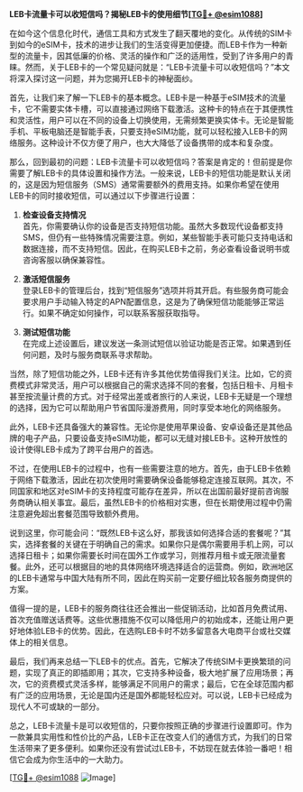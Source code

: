 **LEB卡流量卡可以收短信吗？揭秘LEB卡的使用细节[[TG💪+ @esim1088](https://t.me/s/esim1088)]**

在如今这个信息化时代，通信工具和方式发生了翻天覆地的变化。从传统的SIM卡到如今的eSIM卡，技术的进步让我们的生活变得更加便捷。而LEB卡作为一种新型的流量卡，因其低廉的价格、灵活的操作和广泛的适用性，受到了许多用户的青睐。然而，关于LEB卡的一个常见疑问就是：“LEB卡流量卡可以收短信吗？”本文将深入探讨这一问题，并为您揭开LEB卡的神秘面纱。

首先，让我们来了解一下LEB卡的基本概念。LEB卡是一种基于eSIM技术的流量卡，它不需要实体卡槽，可以直接通过网络下载激活。这种卡的特点在于其便携性和灵活性，用户可以在不同的设备上切换使用，无需频繁更换实体卡。无论是智能手机、平板电脑还是智能手表，只要支持eSIM功能，就可以轻松接入LEB卡的网络服务。这种设计不仅方便了用户，也大大降低了设备携带的成本和复杂度。

那么，回到最初的问题：LEB卡流量卡可以收短信吗？答案是肯定的！但前提是你需要了解LEB卡的具体设置和操作方法。一般来说，LEB卡的短信功能是默认关闭的，这是因为短信服务（SMS）通常需要额外的费用支持。如果你希望在使用LEB卡的同时接收短信，可以通过以下步骤进行设置：

1. **检查设备支持情况**  
   首先，你需要确认你的设备是否支持短信功能。虽然大多数现代设备都支持SMS，但仍有一些特殊情况需要注意。例如，某些智能手表可能只支持电话和数据连接，而不支持短信。因此，在购买LEB卡之前，务必查看设备说明书或咨询客服以确保兼容性。

2. **激活短信服务**  
   登录LEB卡的管理后台，找到“短信服务”选项并将其开启。有些服务商可能会要求用户手动输入特定的APN配置信息，这是为了确保短信功能能够正常运行。如果不确定如何操作，可以联系客服获取指导。

3. **测试短信功能**  
   在完成上述设置后，建议发送一条测试短信以验证功能是否正常。如果遇到任何问题，及时与服务商联系寻求帮助。

当然，除了短信功能之外，LEB卡还有许多其他优势值得我们关注。比如，它的资费模式非常灵活，用户可以根据自己的需求选择不同的套餐，包括日租卡、月租卡甚至按流量计费的方式。对于经常出差或者旅行的人来说，LEB卡无疑是一个理想的选择，因为它可以帮助用户节省国际漫游费用，同时享受本地化的网络服务。

此外，LEB卡还具备强大的兼容性。无论你是使用苹果设备、安卓设备还是其他品牌的电子产品，只要设备支持eSIM功能，都可以无缝对接LEB卡。这种开放性的设计使得LEB卡成为了跨平台用户的首选。

不过，在使用LEB卡的过程中，也有一些需要注意的地方。首先，由于LEB卡依赖于网络下载激活，因此在初次使用时需要确保设备能够稳定连接互联网。其次，不同国家和地区对eSIM卡的支持程度可能存在差异，所以在出国前最好提前咨询服务商确认相关事宜。最后，虽然LEB卡的价格相对实惠，但在长期使用过程中仍需注意避免超出套餐范围导致额外费用。

说到这里，你可能会问：“既然LEB卡这么好，那我该如何选择合适的套餐呢？”其实，选择套餐的关键在于明确自己的需求。如果你只是偶尔需要用手机上网，可以选择日租卡；如果你需要长时间在国外工作或学习，则推荐月租卡或无限流量套餐。此外，还可以根据目的地的具体网络环境选择适合的运营商。例如，欧洲地区的LEB卡通常与中国大陆有所不同，因此在购买前一定要仔细比较各服务商提供的方案。

值得一提的是，LEB卡的服务商往往还会推出一些促销活动，比如首月免费试用、首次充值赠送话费等。这些优惠措施不仅可以降低用户的初始成本，还能让用户更好地体验LEB卡的优势。因此，在选购LEB卡时不妨多留意各大电商平台或社交媒体上的相关信息。

最后，我们再来总结一下LEB卡的优点。首先，它解决了传统SIM卡更换繁琐的问题，实现了真正的即插即用；其次，它支持多种设备，极大地扩展了应用场景；再次，它的资费模式灵活多样，能够满足不同用户的需求；最后，它在全球范围内都有广泛的应用场景，无论是国内还是国外都能轻松应对。可以说，LEB卡已经成为现代人不可或缺的一部分。

总之，LEB卡流量卡是可以收短信的，只要你按照正确的步骤进行设置即可。作为一款兼具实用性和性价比的产品，LEB卡正在改变人们的通信方式，为我们的日常生活带来了更多便利。如果你还没有尝试过LEB卡，不妨现在就去体验一番吧！相信它会成为你生活中的一大助力。

[[TG💪+ @esim1088](https://t.me/s/esim1088) ![Image](https://i.postimg.cc/4NQfJmqS/Snipaste-2025-05-13-00-14-12.png)]
